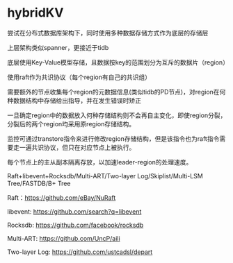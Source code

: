 # hybridKV

尝试在分布式数据库架构下，同时使用多种数据存储方式作为底层的存储层

上层架构类似spanner，更接近于tidb

底层使用Key-Value模型存储，且数据按key的范围划分为互斥的数据片（region）

使用raft作为共识协议（每个region有自己的共识组）

需要额外的节点收集每个region的元数据信息(类似tidb的PD节点)，对region在何种数据结构中存储给出指导，并在发生错误时矫正

一旦确定region中的数据放入何种存储结构则不会再自主变化，即使region分裂，分裂后的两个region均采用原region存储结构。

监控可通过transtore指令来进行修改region存储结构，但是该指令也为raft指令需要走一遍共识协议，但只在对应节点上被执行。

每个节点上的主从副本隔离存放，以加速leader-region的处理速度。

Raft+libevent+Rocksdb/Multi-ART/Two-layer Log/Skiplist/Multi-LSM Tree/FASTDB/B+ Tree

Raft：<a>https://github.com/eBay/NuRaft</a>

libevent: <a>https://github.com/search?q=libevent</a>

Rocksdb: <a>https://github.com/facebook/rocksdb</a>

Multi-ART: <a>https://github.com/UncP/aili</a>

Two-layer Log: <a>https://github.com/ustcadsl/depart</a>
